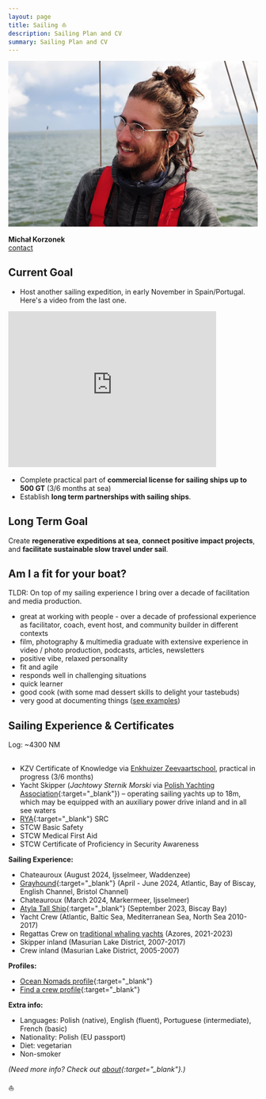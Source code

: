 ```yaml
---
layout: page
title: Sailing ⛵️
description: Sailing Plan and CV
summary: Sailing Plan and CV
---
```


![Sailing Headshot](/assets/sailing-michal.jpg)

**Michał Korzonek**<br>
[contact](https://michalkorzonek.com/play-together)

## Current Goal

- Host another sailing expedition, in early November in Spain/Portugal. Here's a video from the last one.

<iframe width="420" height="315" src="http://www.youtube.com/embed/dPkeRCvKJp8" frameborder="0" allowfullscreen></iframe>

- Complete practical part of **commercial license for sailing ships up to 500 GT** (3/6 months at sea)
- Establish **long term partnerships with sailing ships**.
## Long Term Goal

Create **regenerative expeditions at sea**, **connect positive impact projects**, and **facilitate sustainable slow travel under sail**.
## Am I a fit for your boat?

TLDR: On top of my sailing experience I bring over a decade of facilitation and media production.

- great at working with people - over a decade of professional experience as facilitator, coach, event host, and community builder in different contexts
- film, photography & multimedia graduate with extensive experience in video / photo production, podcasts, articles, newsletters
- positive vibe, relaxed personality
- fit and agile
- responds well in challenging situations
- quick learner
- good cook (with some mad dessert skills to delight your tastebuds)
- very good at documenting things ([see examples](/documentation))
## Sailing Experience & Certificates
Log: ~4300 NM <br><br>

- KZV Certificate of Knowledge via [Enkhuizer Zeevaartschool](https://ezsenglish.weebly.com/kzv-engl.html), practical in progress (3/6 months)
- Yacht Skipper (*Jachtowy Sternik Morski* via [Polish Yachting Association](http://pya.org.pl/polski-zwiazek-zeglarski){:target="_blank"}) – operating sailing yachts up to 18m, which may be equipped with an auxiliary power drive inland and in all see waters
- [RYA](http://www.rya.org.uk/Pages/Home.aspx){:target="_blank"} SRC
- STCW Basic Safety
- STCW Medical First Aid
- STCW Certificate of Proficiency in Security Awareness

**Sailing Experience:**
- Chateauroux (August 2024, Ijsselmeer, Waddenzee)
- [Grayhound](https://grayhoundventures.com){:target="_blank"} (April - June 2024, Atlantic, Bay of Biscay, English Channel, Bristol Channel)
- Chateauroux (March 2024, Markermeer, Ijsselmeer)
- [Atyla Tall Ship](https://atyla.org/){:target="_blank"} (September 2023, Biscay Bay)
- Yacht Crew (Atlantic, Baltic Sea, Mediterranean Sea, North Sea 2010-2017) 
- Regattas Crew on [traditional whaling yachts](https://www.forbes.com/sites/tmullen/2023/10/15/the-unique-world-of-azorean-whale-boat-racing/) (Azores, 2021-2023)
- Skipper inland (Masurian Lake District, 2007-2017)  
- Crew inland (Masurian Lake District, 2005-2007)

**Profiles:**
- [Ocean Nomads profile](https://oceannomads.mn.co/members/5854004){:target="_blank"}
- [Find a crew profile](https://www.findacrew.net/en/crew/284446){:target="_blank"}

**Extra info:**

- Languages: Polish (native), English (fluent), Portuguese (intermediate), French (basic)
- Nationality: Polish (EU passport) 
- Diet: vegetarian
- Non-smoker

*(Need more info? Check out [about](/about){:target="_blank"}.)*

⛵️